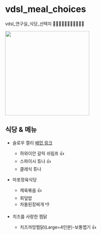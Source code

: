 # vdsl_meal_choices
vdsl_연구실_식당_선택지 🍖🍕🌭🥩🥓🥟🍣🍱🍡🍢🍥

<img src = "https://user-images.githubusercontent.com/54311546/153786512-10583a37-52d0-4be3-a342-0adceb79d063.jpg" width="width 480%" height="270">

## 식당 & 메뉴

- 슬로우 캘리 [배민 링크]()
  - 하와이안 갈릭 쉬림프 👍
  - 스파이시 튜나 👍
  - 클레식 튜나 

- 마포정육식당
  - 제육볶음 👍
  - 회덮밥
  - 차돌된장찌개 👎

- 치즈를 사랑한 찜닭
  - 치즈까망찜닭(Large=4인분)-보통맵기 👍

